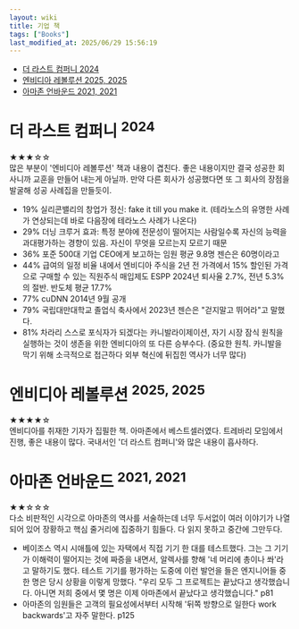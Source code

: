 ```yaml
---
layout: wiki 
title: 기업 책
tags: ["Books"]
last_modified_at: 2025/06/29 15:56:19
---
```


- [더 라스트 컴퍼니 2024](#더-라스트-컴퍼니-2024)
- [엔비디아 레볼루션 2025, 2025](#엔비디아-레볼루션-2025-2025)
- [아마존 언바운드 2021, 2021](#아마존-언바운드-2021-2021)

# 더 라스트 컴퍼니 <sup>2024</sup>
★★★☆☆  
많은 부분이 '엔비디아 레볼루션' 책과 내용이 겹친다. 좋은 내용이지만 결국 성공한 회사니까 교훈을 만들어 내는게 아닐까. 만약 다른 회사가 성공했다면 또 그 회사의 장점을 발굴해 성공 사례집을 만들듯이.

- 19% 실리콘밸리의 창업가 정신: fake it till you make it. (테라노스의 유명한 사례가 연상되는데 바로 다음장에 테라노스 사례가 나온다)
- 29% 더닝 크루거 효과: 특정 분야에 전문성이 떨어지는 사람일수록 자신의 능력을 과대평가하는 경향이 있음. 자신이 무엇을 모르는지 모르기 때문
- 36% 포준 500대 기업 CEO에게 보고하는 임원 평균 9.8명 젠슨은 60명이라고
- 44% 급여의 일정 비율 내에서 엔비디아 주식을 2년 전 가격에서 15% 할인된 가격으로 구매할 수 있는 직원주식 매입제도 ESPP 2024년 퇴사율 2.7%, 전년 5.3%의 절반. 반도체 평균 17.7%
- 77% cuDNN 2014년 9월 공개
- 79% 국립대만대학교 졸업식 축사에서 2023년 젠슨은 "걷지말고 뛰어라"고 말했다.
- 81% 차라리 스스로 포식자가 되겠다는 카니발라이제이션, 자기 시장 잠식 원칙을 실행하는 것이 생존을 위한 엔비디아의 또 다른 승부수다. (중요한 원칙. 카니발을 막기 위해 소극적으로 접근하다 외부 혁신에 뒤집힌 역사가 너무 많다)

# 엔비디아 레볼루션 <sup>2025, 2025</sup>
★★★★☆  
엔비디아를 취재한 기자가 집필한 책. 아마존에서 베스트셀러였다. 트레바리 모임에서 진행, 좋은 내용이 많다. 국내서인 '더 라스트 컴퍼니'와 많은 내용이 흡사하다.

# 아마존 언바운드 <sup>2021, 2021</sup>
★★☆☆☆  
다소 비판적인 시각으로 아마존의 역사를 서술하는데 너무 두서없이 여러 이야기가 나열되어 있어 장황하고 핵심 줄거리에 집중하기 힘들다. 다 읽지 못하고 중간에 그만두다.

- 베이조스 역시 시애틀에 있는 자택에서 직접 기기 한 대를 테스트했다. 그는 그 기기가 이해력이 떨어지는 것에 짜증을 내면서, 알렉사를 향해 '네 머리에 총이나 쏴'라고 말하기도 했다. 테스트 기기를 평가하는 도중에 이런 발언을 들은 엔지니어들 중 한 명은 당시 상황을 이렇게 망했다. "우리 모두 그 프로젝트는 끝났다고 생각했습니다. 아니면 저희 중에서 몇 명은 이제 아마존에서 끝났다고 생각했습니다." p81
- 아마존의 임원들은 고객의 필요성에서부터 시작해 '뒤쪽 방향으로 일한다 work backwards'고 자주 말한다. p125

